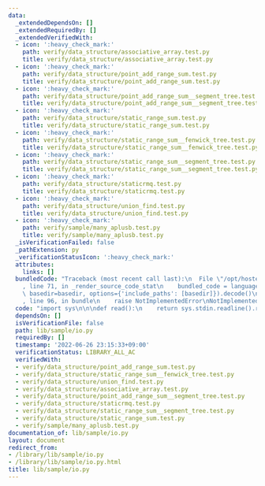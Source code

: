 ```yaml
---
data:
  _extendedDependsOn: []
  _extendedRequiredBy: []
  _extendedVerifiedWith:
  - icon: ':heavy_check_mark:'
    path: verify/data_structure/associative_array.test.py
    title: verify/data_structure/associative_array.test.py
  - icon: ':heavy_check_mark:'
    path: verify/data_structure/point_add_range_sum.test.py
    title: verify/data_structure/point_add_range_sum.test.py
  - icon: ':heavy_check_mark:'
    path: verify/data_structure/point_add_range_sum__segment_tree.test.py
    title: verify/data_structure/point_add_range_sum__segment_tree.test.py
  - icon: ':heavy_check_mark:'
    path: verify/data_structure/static_range_sum.test.py
    title: verify/data_structure/static_range_sum.test.py
  - icon: ':heavy_check_mark:'
    path: verify/data_structure/static_range_sum__fenwick_tree.test.py
    title: verify/data_structure/static_range_sum__fenwick_tree.test.py
  - icon: ':heavy_check_mark:'
    path: verify/data_structure/static_range_sum__segment_tree.test.py
    title: verify/data_structure/static_range_sum__segment_tree.test.py
  - icon: ':heavy_check_mark:'
    path: verify/data_structure/staticrmq.test.py
    title: verify/data_structure/staticrmq.test.py
  - icon: ':heavy_check_mark:'
    path: verify/data_structure/union_find.test.py
    title: verify/data_structure/union_find.test.py
  - icon: ':heavy_check_mark:'
    path: verify/sample/many_aplusb.test.py
    title: verify/sample/many_aplusb.test.py
  _isVerificationFailed: false
  _pathExtension: py
  _verificationStatusIcon: ':heavy_check_mark:'
  attributes:
    links: []
  bundledCode: "Traceback (most recent call last):\n  File \"/opt/hostedtoolcache/Python/3.10.5/x64/lib/python3.10/site-packages/onlinejudge_verify/documentation/build.py\"\
    , line 71, in _render_source_code_stat\n    bundled_code = language.bundle(stat.path,\
    \ basedir=basedir, options={'include_paths': [basedir]}).decode()\n  File \"/opt/hostedtoolcache/Python/3.10.5/x64/lib/python3.10/site-packages/onlinejudge_verify/languages/python.py\"\
    , line 96, in bundle\n    raise NotImplementedError\nNotImplementedError\n"
  code: "import sys\n\n\ndef read():\n    return sys.stdin.readline().rstrip()\n"
  dependsOn: []
  isVerificationFile: false
  path: lib/sample/io.py
  requiredBy: []
  timestamp: '2022-06-26 23:15:33+09:00'
  verificationStatus: LIBRARY_ALL_AC
  verifiedWith:
  - verify/data_structure/point_add_range_sum.test.py
  - verify/data_structure/static_range_sum__fenwick_tree.test.py
  - verify/data_structure/union_find.test.py
  - verify/data_structure/associative_array.test.py
  - verify/data_structure/point_add_range_sum__segment_tree.test.py
  - verify/data_structure/staticrmq.test.py
  - verify/data_structure/static_range_sum__segment_tree.test.py
  - verify/data_structure/static_range_sum.test.py
  - verify/sample/many_aplusb.test.py
documentation_of: lib/sample/io.py
layout: document
redirect_from:
- /library/lib/sample/io.py
- /library/lib/sample/io.py.html
title: lib/sample/io.py
---
```

